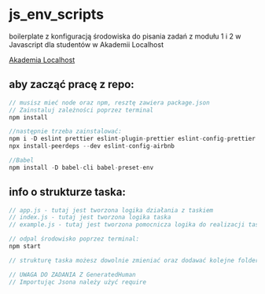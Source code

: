 # js_env_scripts

boilerplate z konfiguracją środowiska do pisania zadań z modułu 1 i 2 w Javascript dla studentów w Akademii Localhost

[Akademia Localhost](https://academy.localhost-group.com/ 'Stronka Akademii Localhost')

## aby zacząć pracę z repo:

```javascript
// musisz mieć node oraz npm, resztę zawiera package.json
// Zainstaluj zależności poprzez terminal
npm install

//następnie trzeba zainstalować:
npm i -D eslint prettier eslint-plugin-prettier eslint-config-prettier eslint-plugin-node eslint-config-node
npx install-peerdeps --dev eslint-config-airbnb

//Babel
npm install -D babel-cli babel-preset-env

```

## info o strukturze taska:

```javascript
// app.js - tutaj jest tworzona logika działania z taskiem
// index.js - tutaj jest tworzona logika taska
// example.js - tutaj jest tworzona pomocnicza logika do realizacji taska
```

```javascript
// odpal środowisko poprzez terminal:
npm start
```

```javascript
// strukturę taska możesz dowolnie zmieniać oraz dodawać kolejne foldery jako taski, wywołując je w app.js

// UWAGA DO ZADANIA Z GeneratedHuman
// Importując Jsona należy użyć require
```
